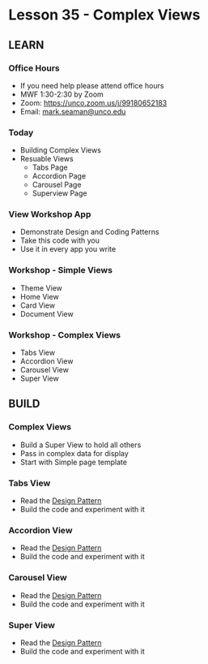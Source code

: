 # Lesson 35 - Complex Views

## LEARN

### Office Hours
* If you need help please attend office hours
* MWF  1:30-2:30 by Zoom
* Zoom:  https://unco.zoom.us/j/99180652183
* Email: mark.seaman@unco.edu      


### Today
* Building Complex Views
* Resuable Views
    * Tabs Page
    * Accordion Page
    * Carousel Page
    * Superview Page


### View Workshop App
* Demonstrate Design and Coding Patterns
* Take this code with you
* Use it in every app you write


### Workshop - Simple Views
* Theme View
* Home View
* Card View
* Document View


### Workshop - Complex Views
* Tabs View
* Accordion View
* Carousel View
* Super View



## BUILD

### Complex Views
* Build a Super View to hold all others
* Pass in complex data for display
* Start with Simple page template


### Tabs View
* Read the [Design Pattern](/course/bacs350/docs/TabsView)
* Build the code and experiment with it


### Accordion View
* Read the [Design Pattern](/course/bacs350/docs/Accordion)
* Build the code and experiment with it


### Carousel View
* Read the [Design Pattern](/course/bacs350/docs/CarouselView)
* Build the code and experiment with it


### Super View
* Read the [Design Pattern](/course/bacs350/docs/SuperView)
* Build the code and experiment with it
